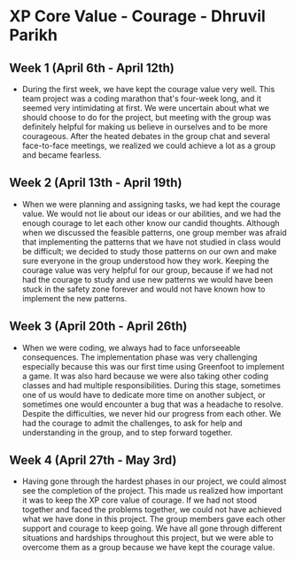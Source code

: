 # XP Core Value - Courage - Dhruvil Parikh

## Week 1 (April 6th - April 12th)
 - During the first week, we have kept the courage value very well. This team project was a coding marathon that's four-week long, and it seemed very intimidating at first. We were uncertain about what we should choose to do for the project, but meeting with the group was definitely helpful for making us believe in ourselves and to be more courageous. After the heated debates in the group chat and several face-to-face meetings, we realized we could achieve a lot as a group and became fearless. 

## Week 2 (April 13th - April 19th)
 - When we were planning and assigning tasks, we had kept the courage value. We would not lie about our ideas or our abilities, and we had the enough courage to let each other know our candid thoughts. Although when we discussed the feasible patterns, one group member was afraid that implementing the patterns that we have not studied in class would be difficult; we decided to study those patterns on our own and make sure everyone in the group understood how they work. Keeping the courage value was very helpful for our group, because if we had not had the courage to study and use new patterns we would have been stuck in the safety zone forever and would not have known how to implement the new patterns.

## Week 3 (April 20th - April 26th)
 - When we were coding, we always had to face unforseeable consequences. The implementation phase was very challenging especially because this was our first time using Greenfoot to implement a game. It was also hard because we were also taking other coding classes and had multiple responsibilities. During this stage, sometimes one of us would have to dedicate more time on another subject, or sometimes one would encounter a bug that was a headache to resolve. Despite the difficulties, we never hid our progress from each other. We had the courage to admit the challenges, to ask for help and understanding in the group, and to step forward together.

## Week 4 (April 27th - May 3rd)
 - Having gone through the hardest phases in our project, we could almost see the completion of the project. This made us realized how important it was to keep the XP core value of courage. If we had not stood together and faced the problems together, we could not have achieved what we have done in this project. The group members gave each other support and courage to keep going. We have all gone through different situations and hardships throughout this project, but we were able to overcome them as a group because we have kept the courage value.